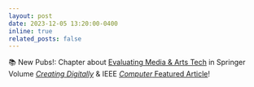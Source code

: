 ```yaml
---
layout: post
date: 2023-12-05 13:20:00-0400
inline: true
related_posts: false
---
```


📚 New Pubs!: Chapter about [Evaluating Media & Arts Tech](https://www.courtneynreed.com/assets/pdf/BryanKinns_CreatingDigitally.pdf) in Springer Volume [*Creating Digitally*](https://link.springer.com/chapter/10.1007/978-3-031-31360-8_10) & IEEE [*Computer* Featured Article](https://www.courtneynreed.com/assets/pdf/Yang_Computer_Hear.pdf)!
